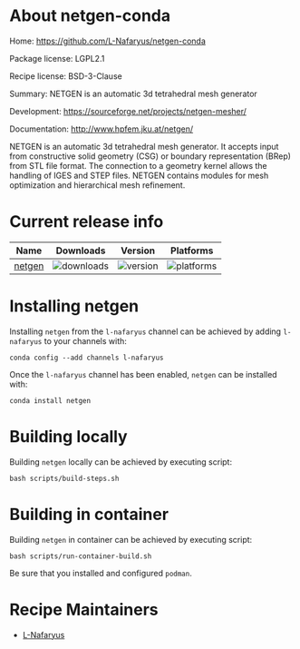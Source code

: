 About netgen-conda
====================

Home: https://github.com/L-Nafaryus/netgen-conda

Package license: LGPL2.1

Recipe license: BSD-3-Clause

Summary: NETGEN is an automatic 3d tetrahedral mesh generator

Development: https://sourceforge.net/projects/netgen-mesher/

Documentation: http://www.hpfem.jku.at/netgen/

NETGEN is an automatic 3d tetrahedral mesh generator. It accepts input from constructive solid geometry (CSG) or boundary representation (BRep) from STL file format. The connection to a geometry kernel allows the handling of IGES and STEP files. NETGEN contains modules for mesh optimization and hierarchical mesh refinement.

Current release info
====================

| Name | Downloads | Version | Platforms |
| --- | --- | --- | --- |
| [netgen](https://anaconda.org/L-Nafaryus/netgen) | ![downloads](https://anaconda.org/l-nafaryus/netgen/badges/downloads.svg) | ![version](https://anaconda.org/l-nafaryus/netgen/badges/version.svg) | ![platforms](https://anaconda.org/l-nafaryus/netgen/badges/platforms.svg) |

Installing netgen
===================

Installing `netgen` from the `l-nafaryus` channel can be achieved by adding `l-nafaryus` to your channels with:
```
conda config --add channels l-nafaryus
```
Once the `l-nafaryus` channel has been enabled, `netgen` can be installed with:
```
conda install netgen
```

Building locally
================

Building `netgen` locally can be achieved by executing script:
```
bash scripts/build-steps.sh
```

Building in container
=====================

Building `netgen` in container can be achieved by executing script:
```
bash scripts/run-container-build.sh
```

Be sure that you installed and configured `podman`.

Recipe Maintainers
==================

* [L-Nafaryus](https://github.com/L-Nafaryus)